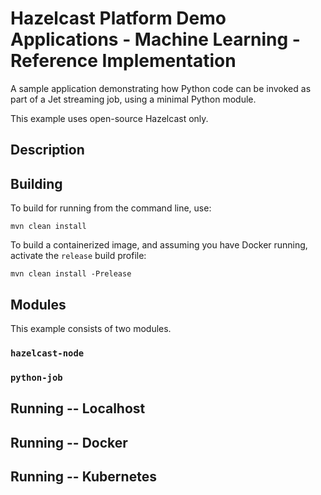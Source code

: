# Hazelcast Platform Demo Applications - Machine Learning - Reference Implementation

A sample application demonstrating how Python code can be invoked as part of a Jet
streaming job, using a minimal Python module.

This example uses open-source Hazelcast only.

## Description

## Building

To build for running from the command line, use:

```
mvn clean install
```

To build a containerized image, and assuming you have Docker running, activate the `release` build profile:

```
mvn clean install -Prelease
```

## Modules

This example consists of two modules.

### `hazelcast-node`

### `python-job`

## Running -- Localhost

## Running -- Docker

## Running -- Kubernetes

